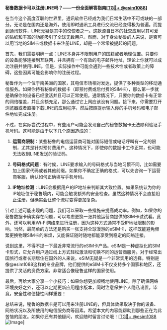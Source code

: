 **秘鲁数据卡可以注册LINE吗？——一份全面解答指南[[TG💪+ @esim1088](https://t.me/s/esim1088)]**

在当今这个高度互联的世界里，通讯软件已经成为我们日常生活中不可或缺的一部分。无论是在国内还是海外，使用即时通讯工具进行交流已经变得极为普遍。而提到通讯软件，LINE无疑是其中的佼佼者之一。这款源自日本的社交应用以其可爱的贴纸和丰富的功能吸引了全球无数用户。然而，对于身处秘鲁的人来说，是否可以用当地的SIM卡或数据卡来注册LINE，却是一个常常被提起的问题。

首先，我们需要明确一点：LINE本身并不限制用户的国籍或者地理位置。只要你的设备能够连接到互联网，并且拥有一个有效的电子邮件地址，理论上你就可以成功注册并使用LINE。但是，实际操作中可能会遇到一些技术性或者政策上的障碍，这些因素可能会影响你的注册过程。

秘鲁作为一个位于南美洲的国家，其电信市场相对发达，提供了多种类型的移动通信服务。如果你持有秘鲁的数据卡（即预付费或后付费的SIM卡），那么第一步就是确保你的设备已经激活并且可以正常使用。通常情况下，只要你的数据卡有正常的网络覆盖，并且余额充足，那么通过它上网应该没有问题。接下来，你需要打开浏览器或者直接下载LINE的应用程序，然后按照提示输入你的手机号码和电子邮件地址完成注册。

不过，在实际尝试过程中，有些用户可能会发现自己的秘鲁数据卡无法顺利验证手机号码。这可能是由于以下几个原因造成的：

1. **运营商限制**：某些秘鲁的电信运营商可能对国际短信或电话呼叫有一定的限制，尤其是针对预付费用户。这种情况下，即使你的数据卡工作正常，也可能无法收到LINE发送的验证码。
   
2. **号码格式问题**：有时候，LINE要求输入的号码格式与当地习惯不同，比如需要加上国家代码或者其他前缀。如果你不确定正确的格式，可以先咨询一下运营商客服，确认如何正确填写手机号码。

3. **IP地址检测**：LINE会根据用户的IP地址来判断其大致位置。如果系统认为你的IP地址位于秘鲁境内，可能会触发额外的安全检查。虽然这种情况不会直接阻止注册，但确实会让整个流程变得更加复杂。

针对上述可能出现的问题，我们可以采取一些措施来提高成功率。例如，如果你的秘鲁数据卡确实存在问题，可以考虑更换一张其他运营商提供的SIM卡试试看。此外，还可以利用Wi-Fi网络来进行注册，因为这种方式通常不受IP地址限制的影响。当然，最简单的方法还是购买一张支持全球漫游的eSIM卡，这样既能避免频繁更换物理SIM卡的麻烦，又能保证随时随地都能享受到稳定的网络连接。

说到这里，不得不提一下最近非常流行的eSIM卡产品。eSIM是一种虚拟化的SIM卡形式，它允许用户通过线上方式轻松激活和切换不同的运营商服务。对于经常出国旅行或者长期居住在国外的人来说，eSIM无疑是一个非常实用的选择。特别是像@esim1088这样的专业品牌，他们提供的eSIM卡不仅支持多个国家和地区，还提供了灵活的资费方案，非常适合像秘鲁这样的国家使用。

最后，再给大家分享一个小技巧：如果你想更加顺畅地使用LINE，除了确保网络环境良好之外，还可以定期更新应用程序版本，同时注意保护个人隐私设置。毕竟，安全性和便捷性同样重要！

总结来说，秘鲁的数据卡是可以用来注册LINE的，但具体效果取决于你的设备、网络状况以及所使用的电信服务商等因素。希望本文的内容能帮助到那些正在为此苦恼的朋友。如果你还有其他疑问，欢迎随时留言讨论哦！[[TG💪+ @esim1088](https://t.me/s/esim1088) ![Image](https://i.postimg.cc/4NQfJmqS/Snipaste-2025-05-13-00-14-12.png)]